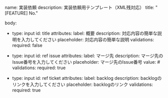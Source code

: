 name: 実装依頼
description: 実装依頼用テンプレート（XML残対応）
title: "[FEATURE] No."

body:
  - type: input
    id: title
    attributes:
      label: 概要
      description: 対応内容の簡単な説明を入力してください
      placeholder: 対応内容の簡単な説明
    validations:
      required: false
  
  - type: input
    id: ref issue
    attributes:
      label: マージ先
      description: マージ先のIssue番号を入力してください
      placeholder: マージ先のIssue番号
      value: #
    validations:
      required: true

  - type: input
    id: ref ticket
    attributes:
      label: backlog
      description: backlogのリンクを入力してください
      placeholder: backlogのリンク
    validations:
      required: true
